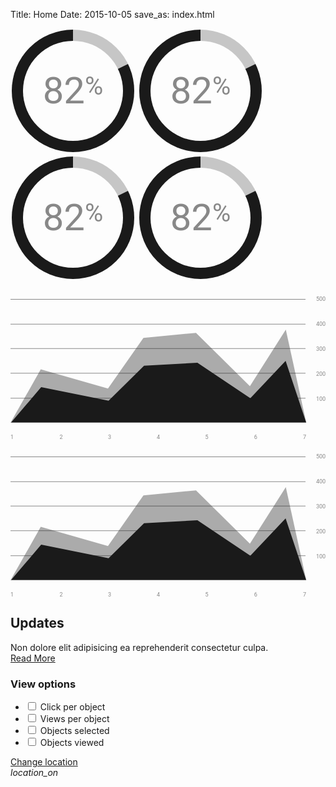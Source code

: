 Title: Home
Date: 2015-10-05
save_as: index.html

  <div class="demo-charts mdl-color--white mdl-shadow--2dp mdl-cell mdl-cell--12-col mdl-grid">
    <svg fill="currentColor" width="200px" height="200px" viewBox="0 0 1 1" class="demo-chart mdl-cell mdl-cell--4-col mdl-cell--3-col-desktop">
      <use xlink:href="#piechart" mask="url(#piemask)" />
      <text x="0.5" y="0.5" font-family="Roboto" font-size="0.3" fill="#888" text-anchor="middle" dy="0.1">82<tspan font-size="0.2" dy="-0.07">%</tspan></text>
    </svg>
    <svg fill="currentColor" width="200px" height="200px" viewBox="0 0 1 1" class="demo-chart mdl-cell mdl-cell--4-col mdl-cell--3-col-desktop">
      <use xlink:href="#piechart" mask="url(#piemask)" />
      <text x="0.5" y="0.5" font-family="Roboto" font-size="0.3" fill="#888" text-anchor="middle" dy="0.1">82<tspan dy="-0.07" font-size="0.2">%</tspan></text>
    </svg>
    <svg fill="currentColor" width="200px" height="200px" viewBox="0 0 1 1" class="demo-chart mdl-cell mdl-cell--4-col mdl-cell--3-col-desktop">
      <use xlink:href="#piechart" mask="url(#piemask)" />
      <text x="0.5" y="0.5" font-family="Roboto" font-size="0.3" fill="#888" text-anchor="middle" dy="0.1">82<tspan dy="-0.07" font-size="0.2">%</tspan></text>
    </svg>
    <svg fill="currentColor" width="200px" height="200px" viewBox="0 0 1 1" class="demo-chart mdl-cell mdl-cell--4-col mdl-cell--3-col-desktop">
      <use xlink:href="#piechart" mask="url(#piemask)" />
      <text x="0.5" y="0.5" font-family="Roboto" font-size="0.3" fill="#888" text-anchor="middle" dy="0.1">82<tspan dy="-0.07" font-size="0.2">%</tspan></text>
    </svg>
  </div>
  <div class="demo-graphs mdl-shadow--2dp mdl-color--white mdl-cell mdl-cell--8-col">
    <svg fill="currentColor" viewBox="0 0 500 250" class="demo-graph">
      <use xlink:href="#chart"/>
    </svg>
    <svg fill="currentColor" viewBox="0 0 500 250" class="demo-graph">
      <use xlink:href="#chart"/>
    </svg>
  </div>
  <div class="demo-cards mdl-cell mdl-cell--4-col mdl-cell--8-col-tablet mdl-grid mdl-grid--no-spacing">
    <div class="demo-updates mdl-card mdl-shadow--2dp mdl-cell mdl-cell--4-col mdl-cell--4-col-tablet mdl-cell--12-col-desktop">
      <div class="mdl-card__title mdl-card--expand mdl-color--teal-300">
        <h2 class="mdl-card__title-text">Updates</h2>
      </div>
      <div class="mdl-card__supporting-text mdl-color-text--grey-600">
        Non dolore elit adipisicing ea reprehenderit consectetur culpa.
      </div>
      <div class="mdl-card__actions mdl-card--border">
        <a href="#" class="mdl-button mdl-js-button mdl-js-ripple-effect">Read More</a>
      </div>
    </div>
    <div class="demo-separator mdl-cell--1-col"></div>
    <div class="demo-options mdl-card mdl-color--deep-purple-500 mdl-shadow--2dp mdl-cell mdl-cell--4-col mdl-cell--3-col-tablet mdl-cell--12-col-desktop">
      <div class="mdl-card__supporting-text mdl-color-text--blue-grey-50">
        <h3>View options</h3>
        <ul>
          <li>
            <label for="chkbox1" class="mdl-checkbox mdl-js-checkbox mdl-js-ripple-effect">
              <input type="checkbox" id="chkbox1" class="mdl-checkbox__input" />
              <span class="mdl-checkbox__label">Click per object</span>
            </label>
          </li>
          <li>
            <label for="chkbox2" class="mdl-checkbox mdl-js-checkbox mdl-js-ripple-effect">
              <input type="checkbox" id="chkbox2" class="mdl-checkbox__input" />
              <span class="mdl-checkbox__label">Views per object</span>
            </label>
          </li>
          <li>
            <label for="chkbox3" class="mdl-checkbox mdl-js-checkbox mdl-js-ripple-effect">
              <input type="checkbox" id="chkbox3" class="mdl-checkbox__input" />
              <span class="mdl-checkbox__label">Objects selected</span>
            </label>
          </li>
          <li>
            <label for="chkbox4" class="mdl-checkbox mdl-js-checkbox mdl-js-ripple-effect">
              <input type="checkbox" id="chkbox4" class="mdl-checkbox__input" />
              <span class="mdl-checkbox__label">Objects viewed</span>
            </label>
          </li>
        </ul>
      </div>
      <div class="mdl-card__actions mdl-card--border">
        <a href="#" class="mdl-button mdl-js-button mdl-js-ripple-effect mdl-color-text--blue-grey-50">Change location</a>
        <div class="mdl-layout-spacer"></div>
        <i class="material-icons">location_on</i>
      </div>
    </div>
  </div>

<svg xmlns="http://www.w3.org/2000/svg" xmlns:xlink="http://www.w3.org/1999/xlink" version="1.1" style="position: fixed; left: -1000px; height: -1000px;">
<defs>
  <mask id="piemask" maskContentUnits="objectBoundingBox">
    <circle cx=0.5 cy=0.5 r=0.49 fill="white" />
    <circle cx=0.5 cy=0.5 r=0.40 fill="black" />
  </mask>
  <g id="piechart">
    <circle cx=0.5 cy=0.5 r=0.5 />
    <path d="M 0.5 0.5 0.5 0 A 0.5 0.5 0 0 1 0.95 0.28 z" stroke="none" fill="rgba(255, 255, 255, 0.75)" />
  </g>
</defs>
</svg>
<svg version="1.1" xmlns="http://www.w3.org/2000/svg" xmlns:xlink="http://www.w3.org/1999/xlink" viewBox="0 0 500 250" style="position: fixed; left: -1000px; height: -1000px;">
<defs>
  <g id="chart">
    <g id="Gridlines">
      <line fill="#888888" stroke="#888888" stroke-miterlimit="10" x1="0" y1="27.3" x2="468.3" y2="27.3"/>
      <line fill="#888888" stroke="#888888" stroke-miterlimit="10" x1="0" y1="66.7" x2="468.3" y2="66.7"/>
      <line fill="#888888" stroke="#888888" stroke-miterlimit="10" x1="0" y1="105.3" x2="468.3" y2="105.3"/>
      <line fill="#888888" stroke="#888888" stroke-miterlimit="10" x1="0" y1="144.7" x2="468.3" y2="144.7"/>
      <line fill="#888888" stroke="#888888" stroke-miterlimit="10" x1="0" y1="184.3" x2="468.3" y2="184.3"/>
    </g>
    <g id="Numbers">
      <text transform="matrix(1 0 0 1 485 29.3333)" fill="#888888" font-family="'Roboto'" font-size="9">500</text>
      <text transform="matrix(1 0 0 1 485 69)" fill="#888888" font-family="'Roboto'" font-size="9">400</text>
      <text transform="matrix(1 0 0 1 485 109.3333)" fill="#888888" font-family="'Roboto'" font-size="9">300</text>
      <text transform="matrix(1 0 0 1 485 149)" fill="#888888" font-family="'Roboto'" font-size="9">200</text>
      <text transform="matrix(1 0 0 1 485 188.3333)" fill="#888888" font-family="'Roboto'" font-size="9">100</text>
      <text transform="matrix(1 0 0 1 0 249.0003)" fill="#888888" font-family="'Roboto'" font-size="9">1</text>
      <text transform="matrix(1 0 0 1 78 249.0003)" fill="#888888" font-family="'Roboto'" font-size="9">2</text>
      <text transform="matrix(1 0 0 1 154.6667 249.0003)" fill="#888888" font-family="'Roboto'" font-size="9">3</text>
      <text transform="matrix(1 0 0 1 232.1667 249.0003)" fill="#888888" font-family="'Roboto'" font-size="9">4</text>
      <text transform="matrix(1 0 0 1 309 249.0003)" fill="#888888" font-family="'Roboto'" font-size="9">5</text>
      <text transform="matrix(1 0 0 1 386.6667 249.0003)" fill="#888888" font-family="'Roboto'" font-size="9">6</text>
      <text transform="matrix(1 0 0 1 464.3333 249.0003)" fill="#888888" font-family="'Roboto'" font-size="9">7</text>
    </g>
    <g id="Layer_5">
      <polygon opacity="0.36" stroke-miterlimit="10" points="0,223.3 48,138.5 154.7,169 211,88.5
      294.5,80.5 380,165.2 437,75.5 469.5,223.3   "/>
    </g>
    <g id="Layer_4">
      <polygon stroke-miterlimit="10" points="469.3,222.7 1,222.7 48.7,166.7 155.7,188.3 212,132.7
      296.7,128 380.7,184.3 436.7,125   "/>
    </g>
  </g>
</defs>
</svg>
